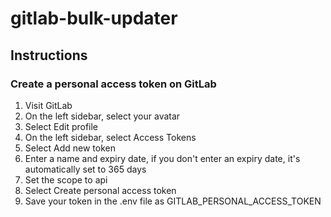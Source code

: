 # gitlab-bulk-updater

## Instructions

### Create a personal access token on GitLab

1. Visit GitLab
2. On the left sidebar, select your avatar
3. Select Edit profile
4. On the left sidebar, select Access Tokens
5. Select Add new token
6. Enter a name and expiry date, if you don't enter an expiry date, it's automatically set to 365 days
7. Set the scope to api
8. Select Create personal access token
9. Save your token in the .env file as GITLAB_PERSONAL_ACCESS_TOKEN
